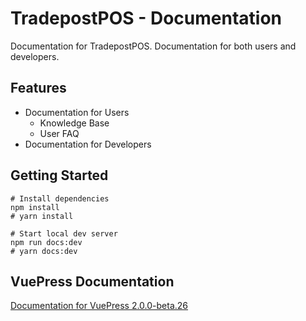 # TradepostPOS - Documentation

Documentation for TradepostPOS. Documentation for both users and developers.

## Features
- Documentation for Users
    - Knowledge Base
    - User FAQ
- Documentation for Developers

## Getting Started

```shell
# Install dependencies
npm install
# yarn install

# Start local dev server
npm run docs:dev
# yarn docs:dev
```

## VuePress Documentation
[Documentation for VuePress 2.0.0-beta.26](https://v2.vuepress.vuejs.org/guide/#how-it-works)